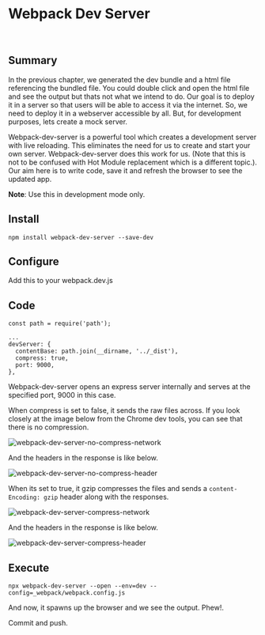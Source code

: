 # Webpack Dev Server

&nbsp;

## Summary

In the previous chapter, we generated the dev bundle and a html file referencing the bundled file. You could double click and open the html file and see the output but thats not what we intend to do. Our goal is to deploy it in a server so that users will be able to access it via the internet. So, we need to deploy it in a webserver accessible by all. But, for development purposes, lets create a mock server.

Webpack-dev-server is a powerful tool which creates a development server with live reloading. This eliminates the need for us to create and start your own server. Webpack-dev-server does this work for us. (Note that this is not to be confused with Hot Module replacement which is a different topic.). Our aim here is to write code, save it and refresh the browser to see the updated app.

**Note**: Use this in development mode only.

## Install

`npm install webpack-dev-server --save-dev`

## Configure

Add this to your webpack.dev.js

## Code

    const path = require('path');

    ...
    devServer: {
      contentBase: path.join(__dirname, '../_dist'),
      compress: true,
      port: 9000,
    },

Webpack-dev-server opens an express server internally and serves at the specified port, 9000 in this case.

When compress is set to false, it sends the raw files across. If you look closely at the image below from the Chrome dev tools, you can see that there is no compression.

![webpack-dev-server-no-compress-network](https://firebasestorage.googleapis.com/v0/b/jsdrome.appspot.com/o/webpack-dev-server-no-compress-network.png?alt=media&token=51dd6fbb-32e2-43d1-b8fe-60a684da1840 "webpack-dev-server-no-compress-network")

And the headers in the response is like below.

![webpack-dev-server-no-compress-header](https://firebasestorage.googleapis.com/v0/b/jsdrome.appspot.com/o/webpack-dev-server-no-compress-header.png?alt=media&token=5e696182-a2e9-4282-a6e4-3e2a1084e295 "webpack-dev-server-no-compress-header")


When its set to true, it gzip compresses the files and sends a `content-Encoding: gzip` header along with the responses.

![webpack-dev-server-compress-network](https://firebasestorage.googleapis.com/v0/b/jsdrome.appspot.com/o/webpack-dev-server-compress-network.png?alt=media&token=ac52febb-148c-47fd-9f18-918ace8700e8 "webpack-dev-server-compress-network")

And the headers in the response is like below.

![webpack-dev-server-compress-header](https://firebasestorage.googleapis.com/v0/b/jsdrome.appspot.com/o/webpack-dev-server-compress-header.png?alt=media&token=c6519250-9015-44d2-88ab-3f11a7078f14 "webpack-dev-server-compress-header")

## Execute
`npx webpack-dev-server --open --env=dev --config=_webpack/webpack.config.js`

And now, it spawns up the browser and we see the output. Phew!.

Commit and push.
